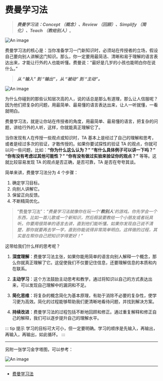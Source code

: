 # 费曼学习法

<!-- ::: tip 提示
费曼学习法可以简化为四个单词：Concept （概念）、Review （回顾）、Simplify （简化）、Teach （教给别人）。
::: -->

> **_费曼学习法：Concept （概念）、Review （回顾）、Simplify （简化）、Teach （教给别人）_**。

![An image](/images/beyond/feynman-1.webp)

费曼学习法的核心是：当你准备学习一门新知识时，必须站在传授者的立场，假设自己要向别人讲解这门知识。那么，你一定要用最简洁、清晰和易于理解的语言表达出来，才能让行外的人也能听懂。费曼说：“最好是几岁的小孩也能明白你在说什么。”

> **_从 “输入” 到 “输出”，从 “被动” 到 “主动”。_**

![An image](/images/beyond/feynman-2.webp)

为什么你碰到的那些认知层次高的人，说的话总是那么有道理，那么让人信服呢？因为他们把复杂的问题，用最简单、最易懂的语言表达出来，让人一听就懂，一看就明白。

费曼学习法，就是让你站在传授者的角度，用最简单、最易懂的语言，把复杂的问题，讲给行外的人听，这样，你就能真正理解它了。

当你发现有人在传授一些观点或知识时，TA 基本上是经过了自己的理解和思考，或者是经过多次的验证，才敢传授的。如果你要试探性的验证 TA 的观点，你就可以问一些问题，比如：**“你为什么这么认为？” “有什么具体例子可以讲一下吗？” “你有没有考虑过其他可能性？” “你有没有做过实验来验证你的观点？”** 等等。这就比较容易发现 TA 的观点是否正确，是否可靠，TA 是否在夸夸其谈。

<!-- PDCA -->

简单来讲，费曼学习法分为 4 个步骤：

1. 确定学习目标。
2. 向别人讲解它。
3. 保留正向反馈。
4. 不断精简优化。

> “费曼学习法”：_“费曼学习法就像你在玩一个‘**教别人**’的游戏。你先学会一个东西，比如一首儿歌或一个新知识，然后假装要教给一个小朋友或者玩具听。你要用很简单的语言去讲，直到他们能听懂。如果你发现自己说不清楚，那你就要再去学一学，直到你能说得非常简单明白。这样做的过程，其实是在帮你自己把知识学得更好！”_

这带给我们什么样的思考呢？

1. **深度理解**：费曼学习法主张，如果你能用简单的语言向别人解释一个概念，那么你就真正理解了它。这促使我们不仅要记住信息，还要理解信息的本质和内在联系。

2. **主动学习**：这个方法鼓励主动思考和教学，通过将知识以自己的方式表达出来，可以发现自己理解中的漏洞和不足。

3. **简化思维**：将复杂的概念简化为基本原理，有助于消除不必要的复杂性，使学习更为高效。简化的过程能够帮助我们更清晰地看待问题，并找到解决方案。

4. **持续改进**：费曼学习法的过程包括不断地回顾和修正。通过重复解释和修正自己的解释，我们可以逐步提升自己的理解水平。

::: tip 提示
学习的目标可大可小，但一定要明确。学习的顺序是先输入，再输出，再输入，再输出，如此循环。
:::

<!-- _任何人的成长学习，都会经历这么一个过程：。_ -->

---

另附一张学习金字塔图，可以参考：

![An image](/images/beyond/feynman-3.jpeg)

<!--
有弟子问王阳明：“我读书总是记不住怎么办？”

王阳明说：“哪个要你记得？你若记得，未必晓得。你若晓得，不必记得。”

为什么要记住呢？记住又如何？记住只是记忆，而理解才是智慧。 -->

---

- [费曼学习法](https://aituyaa.com/%E8%B4%B9%E6%9B%BC%E5%AD%A6%E4%B9%A0%E6%B3%95/)
